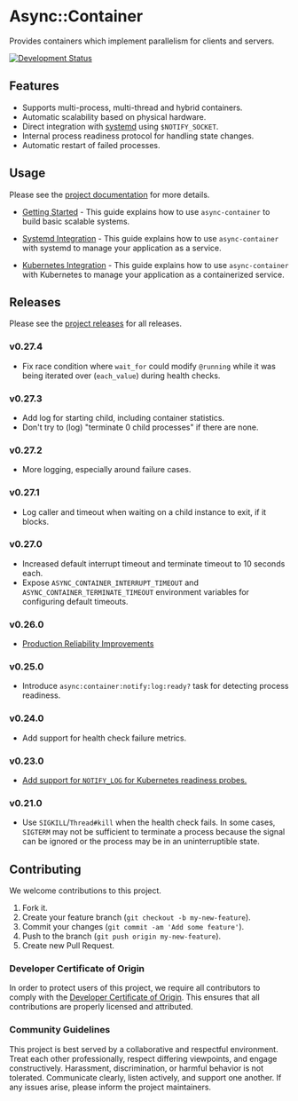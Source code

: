 # Async::Container

Provides containers which implement parallelism for clients and servers.

[![Development Status](https://github.com/socketry/async-container/workflows/Test/badge.svg)](https://github.com/socketry/async-container/actions?workflow=Test)

## Features

  - Supports multi-process, multi-thread and hybrid containers.
  - Automatic scalability based on physical hardware.
  - Direct integration with [systemd](https://www.freedesktop.org/software/systemd/man/sd_notify.html) using `$NOTIFY_SOCKET`.
  - Internal process readiness protocol for handling state changes.
  - Automatic restart of failed processes.

## Usage

Please see the [project documentation](https://socketry.github.io/async-container/) for more details.

  - [Getting Started](https://socketry.github.io/async-container/guides/getting-started/index) - This guide explains how to use `async-container` to build basic scalable systems.

  - [Systemd Integration](https://socketry.github.io/async-container/guides/systemd-integration/index) - This guide explains how to use `async-container` with systemd to manage your application as a service.

  - [Kubernetes Integration](https://socketry.github.io/async-container/guides/kubernetes-integration/index) - This guide explains how to use `async-container` with Kubernetes to manage your application as a containerized service.

## Releases

Please see the [project releases](https://socketry.github.io/async-container/releases/index) for all releases.

### v0.27.4

  - Fix race condition where `wait_for` could modify `@running` while it was being iterated over (`each_value`) during health checks.

### v0.27.3

  - Add log for starting child, including container statistics.
  - Don't try to (log) "terminate 0 child processes" if there are none.

### v0.27.2

  - More logging, especially around failure cases.

### v0.27.1

  - Log caller and timeout when waiting on a child instance to exit, if it blocks.

### v0.27.0

  - Increased default interrupt timeout and terminate timeout to 10 seconds each.
  - Expose `ASYNC_CONTAINER_INTERRUPT_TIMEOUT` and `ASYNC_CONTAINER_TERMINATE_TIMEOUT` environment variables for configuring default timeouts.

### v0.26.0

  - [Production Reliability Improvements](https://socketry.github.io/async-container/releases/index#production-reliability-improvements)

### v0.25.0

  - Introduce `async:container:notify:log:ready?` task for detecting process readiness.

### v0.24.0

  - Add support for health check failure metrics.

### v0.23.0

  - [Add support for `NOTIFY_LOG` for Kubernetes readiness probes.](https://socketry.github.io/async-container/releases/index#add-support-for-notify_log-for-kubernetes-readiness-probes.)

### v0.21.0

  - Use `SIGKILL`/`Thread#kill` when the health check fails. In some cases, `SIGTERM` may not be sufficient to terminate a process because the signal can be ignored or the process may be in an uninterruptible state.

## Contributing

We welcome contributions to this project.

1.  Fork it.
2.  Create your feature branch (`git checkout -b my-new-feature`).
3.  Commit your changes (`git commit -am 'Add some feature'`).
4.  Push to the branch (`git push origin my-new-feature`).
5.  Create new Pull Request.

### Developer Certificate of Origin

In order to protect users of this project, we require all contributors to comply with the [Developer Certificate of Origin](https://developercertificate.org/). This ensures that all contributions are properly licensed and attributed.

### Community Guidelines

This project is best served by a collaborative and respectful environment. Treat each other professionally, respect differing viewpoints, and engage constructively. Harassment, discrimination, or harmful behavior is not tolerated. Communicate clearly, listen actively, and support one another. If any issues arise, please inform the project maintainers.

